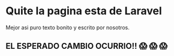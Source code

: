 # Quite la pagina esta de Laravel
Mejor asi puro texto bonito y escrito por nosotros.
## EL ESPERADO CAMBIO OCURRIO!! :scream: :scream: :scream:
